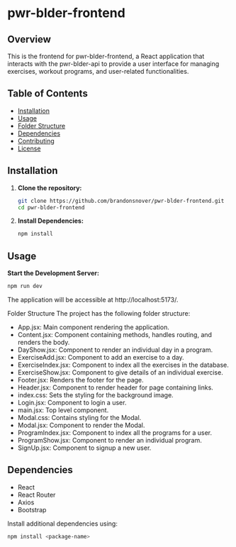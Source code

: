 # pwr-blder-frontend

## Overview

This is the frontend for pwr-blder-frontend, a React application that interacts with the pwr-blder-api to provide a user interface for managing exercises, workout programs, and user-related functionalities.

## Table of Contents

- [Installation](#installation)
- [Usage](#usage)
- [Folder Structure](#folder-structure)
- [Dependencies](#dependencies)
- [Contributing](#contributing)
- [License](#license)

## Installation

1. **Clone the repository:**

    ```bash
    git clone https://github.com/brandonsnover/pwr-blder-frontend.git
    cd pwr-blder-frontend
    ```

2. **Install Dependencies:**

    ```bash
    npm install
    ```

## Usage

**Start the Development Server:**

```bash
npm run dev
```
The application will be accessible at http://localhost:5173/.

Folder Structure
The project has the following folder structure:

- App.jsx: Main component rendering the application.
- Content.jsx: Component containing methods, handles routing, and renders the body.
- DayShow.jsx: Component to render an individual day in a program.
- ExerciseAdd.jsx: Component to add an exercise to a day.
- ExerciseIndex.jsx: Component to index all the exercises in the database.
- ExerciseShow.jsx: Component to give details of an individual exercise.
- Footer.jsx: Renders the footer for the page.
- Header.jsx: Component to render header for page containing links.
- index.css: Sets the styling for the background image.
- Login.jsx: Component to login a user.
- main.jsx: Top level component.
- Modal.css: Contains styling for the Modal.
- Modal.jsx: Component to render the Modal.
- ProgramIndex.jsx: Component to index all the programs for a user.
- ProgramShow.jsx: Component to render an individual program.
- SignUp.jsx: Component to signup a new user.

## Dependencies
- React
- React Router
- Axios
- Bootstrap

Install additional dependencies using:

```bash
npm install <package-name>
```

